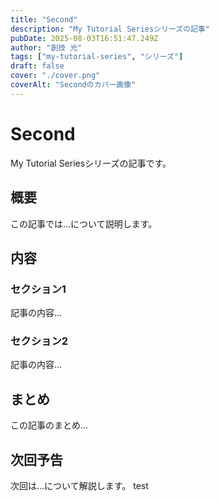 ```yaml
---
title: "Second"
description: "My Tutorial Seriesシリーズの記事"
pubDate: 2025-08-03T16:51:47.249Z
author: "創技 光"
tags: ["my-tutorial-series", "シリーズ"]
draft: false
cover: "./cover.png"
coverAlt: "Secondのカバー画像"
---
```


# Second

My Tutorial Seriesシリーズの記事です。

## 概要

この記事では...について説明します。

## 内容

### セクション1

記事の内容...

### セクション2

記事の内容...

## まとめ

この記事のまとめ...

## 次回予告

次回は...について解説します。
test